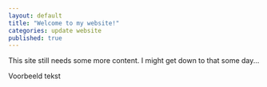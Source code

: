 ```yaml
---
layout: default
title: "Welcome to my website!"
categories: update website
published: true
---
```



This site still needs some more content. I might get down to that some day...


Voorbeeld tekst